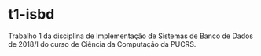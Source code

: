 # t1-isbd
Trabalho 1 da disciplina de Implementação de Sistemas de Banco de Dados de 2018/I do curso de Ciência da Computação da PUCRS.
